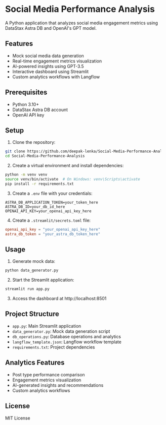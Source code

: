 # Social Media Performance Analysis

A Python application that analyzes social media engagement metrics using DataStax Astra DB and OpenAI's GPT model.

## Features

- Mock social media data generation
- Real-time engagement metrics visualization
- AI-powered insights using GPT-3.5
- Interactive dashboard using Streamlit
- Custom analytics workflows with Langflow

## Prerequisites

- Python 3.10+
- DataStax Astra DB account
- OpenAI API key

## Setup

1. Clone the repository:
```bash
git clone https://github.com/deepak-lenka/Social-Media-Performance-Analysis.git
cd Social-Media-Performance-Analysis
```

2. Create a virtual environment and install dependencies:
```bash
python -m venv venv
source venv/bin/activate  # On Windows: venv\Scripts\activate
pip install -r requirements.txt
```

3. Create a `.env` file with your credentials:
```
ASTRA_DB_APPLICATION_TOKEN=your_token_here
ASTRA_DB_ID=your_db_id_here
OPENAI_API_KEY=your_openai_api_key_here
```

4. Create a `.streamlit/secrets.toml` file:
```toml
openai_api_key = "your_openai_api_key_here"
astra_db_token = "your_astra_db_token_here"
```

## Usage

1. Generate mock data:
```bash
python data_generator.py
```

2. Start the Streamlit application:
```bash
streamlit run app.py
```

3. Access the dashboard at http://localhost:8501

## Project Structure

- `app.py`: Main Streamlit application
- `data_generator.py`: Mock data generation script
- `db_operations.py`: Database operations and analytics
- `langflow_template.json`: Langflow workflow template
- `requirements.txt`: Project dependencies

## Analytics Features

- Post type performance comparison
- Engagement metrics visualization
- AI-generated insights and recommendations
- Custom analytics workflows

## License

MIT License 